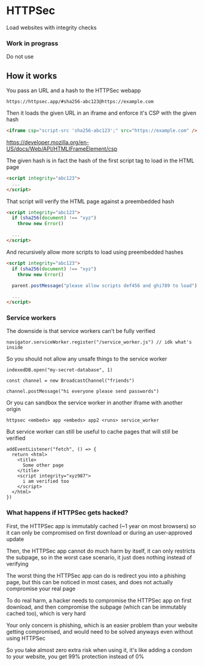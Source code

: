 # HTTPSec

Load websites with integrity checks

### Work in prograss 

Do not use

## How it works

You pass an URL and a hash to the HTTPSec webapp

```
https://httpsec.app/#sha256-abc123@https://example.com
```

Then it loads the given URL in an iframe and enforce it's CSP with the given hash

```html
<iframe csp="script-src 'sha256-abc123';" src="https://example.com" />
```

https://developer.mozilla.org/en-US/docs/Web/API/HTMLIFrameElement/csp

The given hash is in fact the hash of the first script tag to load in the HTML page

```html
<script integrity="abc123">
  ...
</script>
```

That script will verify the HTML page against a preembedded hash

```html
<script integrity="abc123">
  if (sha256(document) !== "xyz")
    throw new Error()

  ...
</script>
```

And recursively allow more scripts to load using preembedded hashes

```html
<script integrity="abc123">
  if (sha256(document) !== "xyz")
    throw new Error()

  parent.postMessage("please allow scripts def456 and ghi789 to load")

  ...
</script>
```

### Service workers

The downside is that service workers can't be fully verified

```tsx
navigator.serviceWorker.register("/service_worker.js") // idk what's inside
```

So you should not allow any unsafe things to the service worker

```tsx
indexedDB.open("my-secret-database", 1)
```

```tsx
const channel = new BroadcastChannel("friends")

channel.postMessage("hi everyone please send passwords")
```

Or you can sandbox the service worker in another iframe with another origin

```
httpsec <embeds> app <embeds> app2 <runs> service_worker
```

But service worker can still be useful to cache pages that will still be verified

```tsx
addEventListener("fetch", () => {
  return <html>
    <title>
      Some other page
    </title>
    <script integrity="xyz987">
      i am verified too
    </script>
  </html>
})
```

### What happens if HTTPSec gets hacked?

First, the HTTPSec app is immutably cached (~1 year on most browsers) so it can only be compromised on first download or during an user-approved update

Then, the HTTPSec app cannot do much harm by itself, it can only restricts the subpage, so in the worst case scenario, it just does nothing instead of verifying

The worst thing the HTTPSec app can do is redirect you into a phishing page, but this can be noticed in most cases, and does not actually compromise your real page

To do real harm, a hacker needs to compromise the HTTPSec app on first download, and then compromise the subpage (which can be immutably cached too), which is very hard

Your only concern is phishing, which is an easier problem than your website getting compromised, and would need to be solved anyways even without using HTTPSec

So you take almost zero extra risk when using it, it's like adding a condom to your website, you get 99% protection instead of 0%